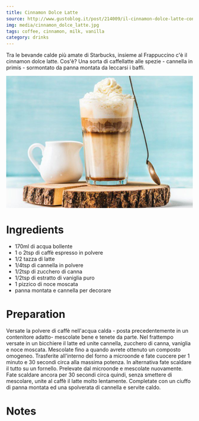 ```yaml
---
title: Cinnamon Dolce Latte
source: http://www.gustoblog.it/post/214009/il-cinnamon-dolce-latte-con-la-ricetta-di-starbucks
img: media/cinnamon_dolce_latte.jpg
tags: coffee, cinnamon, milk, vanilla
category: drinks
---
```


Tra le bevande calde più amate di Starbucks, insieme al Frappuccino c'è il cinnamon dolce latte. Cos'è? Una sorta di caffellatte alle spezie - cannella in primis - sormontato da panna montata da leccarsi i baffi. 

![Cinnamon Dolce Latte](media/cinnamon_dolce_latte.jpg)

Ingredients
===========

* 170ml di acqua bollente
* 1 o 2tsp di caffè espresso in polvere
* 1/2 tazza di latte
* 1/4tsp di cannella in polvere
* 1/2tsp di zucchero di canna
* 1/2tsp di estratto di vaniglia puro
* 1 pizzico di noce moscata
* panna montata e cannella per decorare 

Preparation
===========

Versate la polvere di caffè nell'acqua calda - posta precedentemente in un contenitore adatto- mescolate bene e tenete da parte. Nel frattempo versate in un bicchiere il latte ed unite cannella, zucchero di canna, vaniglia e noce moscata. Mescolate fino a quando avrete ottenuto un composto omogeneo. Trasferite all'interno del forno a microonde e fate cuocere per 1 minuto e 30 secondi circa alla massima potenza. In alternativa fate scaldare il tutto su un fornello. Prelevate dal microonde e mescolate nuovamente. Fate scaldare ancora per 30 secondi circa quindi, senza smettere di mescolare, unite al caffè il latte molto lentamente. Completate con un ciuffo di panna montata ed una spolverata di cannella e servite caldo. 

Notes
=====
